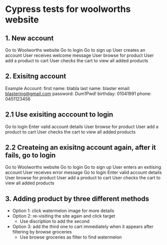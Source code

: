 # Cypress tests for woolworths website
## 1. New account
Go to Woolworths website
Go to login
Go to sign up
User creates an account
User receives welcome message
User browse for product
User add a product to cart
User checks the cart to view all added products

## 2. Exisitng account
Example Account:
first name: blabla
last name: blaster
email: blastering@gmail.com
password: Dum1Pwd!
birthday: 01041991
phone: 0451123456

## 2.1 Use exisiting acccount to login
Go to login
Enter valid account details
User browse for product
User add a product to cart
User checks the cart to view all added products

## 2.2 Createing an exisitng account again, after it fails, go to login
Go to Woolworths website
Go to login
Go to sign up
User enters an exitising account
User receives error message
Go to login
Enter valid account details
User browse for product
User add a product to cart
User checks the cart to view all added products

## 3. Adding product by three different methods
- Option 1: click watermelon image for more details
- Option 2: re-visiting the site again and click target  
    - Use discription to add the second
- Option 3: add the third one to cart immediately when it appears after filtering by browse groceries
    - Use browse groceries as filter to find watermelon

